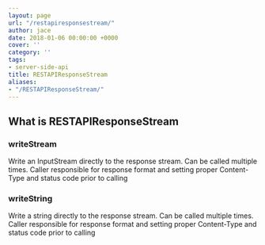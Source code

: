 ```yaml
---
layout: page
url: "/restapiresponsestream/"
author: jace
date: 2018-01-06 00:00:00 +0000
cover: ''
category: ''
tags:
- server-side-api
title: RESTAPIResponseStream
aliases:
- "/RESTAPIResponseStream/"
---
```

## What is RESTAPIResponseStream
<!--more-->

### writeStream

Write an InputStream directly to the response stream. Can be called multiple times. Caller responsible for response format and setting proper Content-Type and status code prior to calling

### writeString

Write a string directly to the response stream. Can be called multiple times. Caller responsible for response format and setting proper Content-Type and status code prior to calling